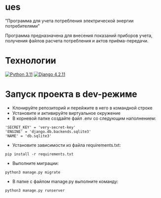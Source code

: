 # ues

"Программа для учета потребления электрической энергии потребителями"


Программа предназначена для внесения показаний приборов учета, получения файлов расчета потребления и актов приёма-передачи.

# Технологии
[![Python 3.11](https://img.shields.io/badge/-Python-464646?style=flat&logo=Python&logoColor=ffffff&color=043A6B)](https://www.python.org/)
[![Django 4.2.11](https://img.shields.io/badge/-Django-464646?style=flat&logo=Django&logoColor=ffffff&color=043A6B)](https://www.djangoproject.com/)

# Запуск проекта в dev-режиме
- Клонируйте репозиторий и перейжите в него в командной строке
- Установите и активируйте виртуальное окружение
- В корневой папке создайте файл .env со следующим наполнением:
```
'SECRET_KEY' = 'very-secret-key'
'ENGINE' = 'django.db.backends.sqlite3'
'NAME' = 'db.sqlite3'
```
- Установите зависимости из файла requirements.txt:
```
pip install -r requirements.txt
``` 
- Выполните миграции:
```
python3 manage.py migrate
```
- В папке с файлом manage.py выполните команду:
```
python3 manage.py runserver
```